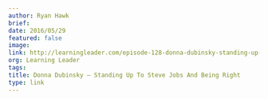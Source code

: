 ```yaml
---
author: Ryan Hawk
brief:
date: 2016/05/29
featured: false
image:
link: http://learningleader.com/episode-128-donna-dubinsky-standing-up-to-steve-jobs-and-being-right/
org: Learning Leader
tags:
title: Donna Dubinsky – Standing Up To Steve Jobs And Being Right
type: link
---
```

